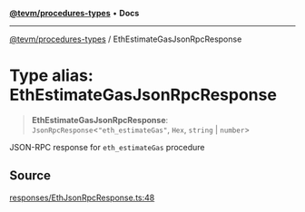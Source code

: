 [**@tevm/procedures-types**](../README.md) • **Docs**

***

[@tevm/procedures-types](../globals.md) / EthEstimateGasJsonRpcResponse

# Type alias: EthEstimateGasJsonRpcResponse

> **EthEstimateGasJsonRpcResponse**: `JsonRpcResponse`\<`"eth_estimateGas"`, `Hex`, `string` \| `number`\>

JSON-RPC response for `eth_estimateGas` procedure

## Source

[responses/EthJsonRpcResponse.ts:48](https://github.com/evmts/tevm-monorepo/blob/main/packages/procedures-types/src/responses/EthJsonRpcResponse.ts#L48)

